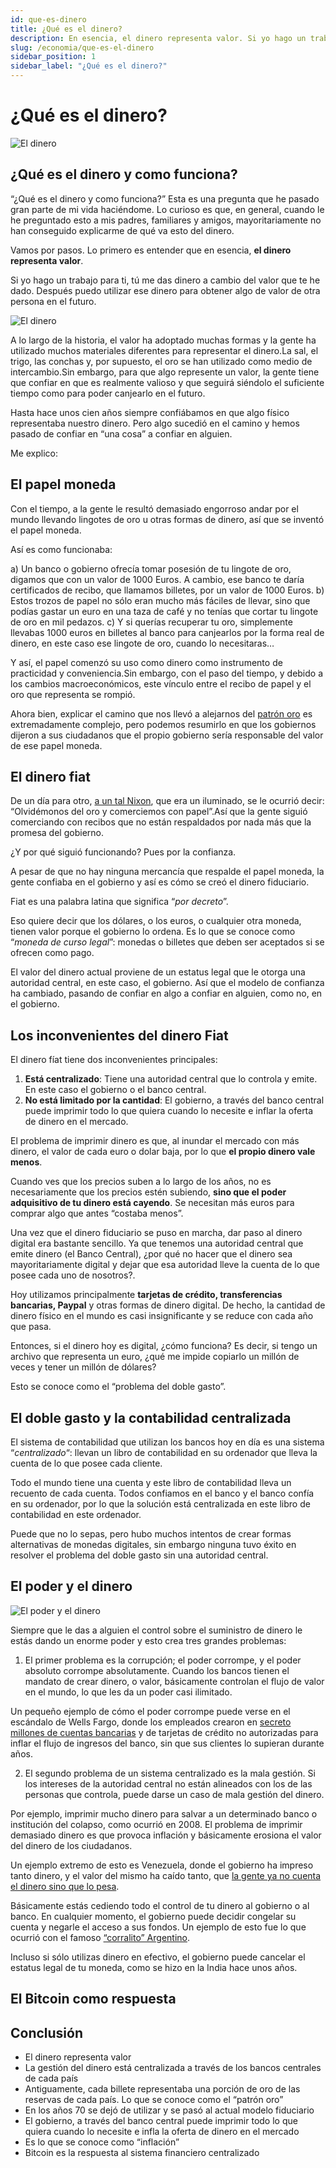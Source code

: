 ```yaml
---
id: que-es-dinero
title: ¿Qué es el dinero?
description: En esencia, el dinero representa valor. Si yo hago un trabajo para ti, tú me das dinero a cambio del valor que te he dado.
slug: /economia/que-es-el-dinero
sidebar_position: 1
sidebar_label: "¿Qué es el dinero?"
---
```


# ¿Qué es el dinero?
![El dinero](../../static/img/guias/economia/dinero-1200x671.webp)

## ¿Qué es el dinero y como funciona?

“¿Qué es el dinero y como funciona?” Esta es una pregunta que he pasado gran parte de mi vida haciéndome. Lo curioso es que, en general, cuando le he preguntado esto a mis padres, familiares y amigos, mayoritariamente no han conseguido explicarme de qué va esto del dinero.

Vamos por pasos. Lo primero es entender que en esencia, **el dinero representa valor**.

Si yo hago un trabajo para ti, tú me das dinero a cambio del valor que te he dado. Después puedo utilizar ese dinero para obtener algo de valor de otra persona en el futuro.

![El dinero](../../static/img/guias/economia/conchas.jpeg)

A lo largo de la historia, el valor ha adoptado muchas formas y la gente ha utilizado muchos materiales diferentes para representar el dinero.La sal, el trigo, las conchas y, por supuesto, el oro se han utilizado como medio de intercambio.Sin embargo, para que algo represente un valor, la gente tiene que confiar en que es realmente valioso y que seguirá siéndolo el suficiente tiempo como para poder canjearlo en el futuro.

Hasta hace unos cien años siempre confiábamos en que algo físico representaba nuestro dinero. Pero algo sucedió en el camino y hemos pasado de confiar en “una cosa” a confiar en alguien.

Me explico:

## El papel moneda

Con el tiempo, a la gente le resultó demasiado engorroso andar por el mundo llevando lingotes de oro u otras formas de dinero, así que se inventó el papel moneda.

Así es como funcionaba:

a) Un banco o gobierno ofrecía tomar posesión de tu lingote de oro, digamos que con un valor de 1000 Euros. A cambio, ese banco te daría certificados de recibo, que llamamos billetes, por un valor de 1000 Euros.
b) Estos trozos de papel no sólo eran mucho más fáciles de llevar, sino que podías gastar un euro en una taza de café y no tenías que cortar tu lingote de oro en mil pedazos.
c) Y si querías recuperar tu oro, simplemente llevabas 1000 euros en billetes al banco para canjearlos por la forma real de dinero, en este caso ese lingote de oro, cuando lo necesitaras…

Y así, el papel comenzó su uso como dinero como instrumento de practicidad y conveniencia.Sin embargo, con el paso del tiempo, y debido a los cambios macroeconómicos, este vínculo entre el recibo de papel y el oro que representa se rompió.

Ahora bien, explicar el camino que nos llevó a alejarnos del [patrón oro](https://economipedia.com/definiciones/patron-oro.html) es extremadamente complejo, pero podemos resumirlo en que los gobiernos dijeron a sus ciudadanos que el propio gobierno sería responsable del valor de ese papel moneda.

## El dinero fiat

De un día para otro, [a un tal Nixon](https://economipedia.com/actual/por-que-estados-unidos-ab), que era un iluminado, se le ocurrió decir: “Olvidémonos del oro y comerciemos con papel”.Así que la gente siguió comerciando con recibos que no están respaldados por nada más que la promesa del gobierno.

¿Y por qué siguió funcionando? Pues por la confianza.

A pesar de que no hay ninguna mercancía que respalde el papel moneda, la gente confiaba en el gobierno y así es cómo se creó el dinero fiduciario.

Fiat es una palabra latina que significa “*por decreto*”.

Eso quiere decir que los dólares, o los euros, o cualquier otra moneda, tienen valor porque el gobierno lo ordena. Es lo que se conoce como “*moneda de curso legal*”: monedas o billetes que deben ser aceptados si se ofrecen como pago.

El valor del dinero actual proviene de un estatus legal que le otorga una autoridad central, en este caso, el gobierno. Así que el modelo de confianza ha cambiado, pasando de confiar en algo a confiar en alguien, como no, en el gobierno.

## Los inconvenientes del dinero Fiat

El dinero fíat tiene dos inconvenientes principales:

1. **Está centralizado**: Tiene una autoridad central que lo controla y emite. En este caso el gobierno o el banco central.
2. **No está limitado por la cantidad**: El gobierno, a través del banco central puede imprimir todo lo que quiera cuando lo necesite e inflar la oferta de dinero en el mercado.

El problema de imprimir dinero es que, al inundar el mercado con más dinero, el valor de cada euro o dolar baja, por lo que **el propio dinero vale menos**.

Cuando ves que los precios suben a lo largo de los años, no es necesariamente que los precios estén subiendo, **sino que el poder adquisitivo de tu dinero está cayendo**. Se necesitan más euros para comprar algo que antes “costaba menos”.

Una vez que el dinero fiduciario se puso en marcha, dar paso al dinero digital era bastante sencillo. Ya que tenemos una autoridad central que emite dinero (el Banco Central), ¿por qué no hacer que el dinero sea mayoritariamente digital y dejar que esa autoridad lleve la cuenta de lo que posee cada uno de nosotros?.

Hoy utilizamos principalmente **tarjetas de crédito, transferencias bancarias, Paypal** y otras formas de dinero digital. De hecho, la cantidad de dinero físico en el mundo es casi insignificante y se reduce con cada año que pasa.

Entonces, si el dinero hoy es digital, ¿cómo funciona? Es decir, si tengo un archivo que representa un euro, ¿qué me impide copiarlo un millón de veces y tener un millón de dólares?

Esto se conoce como el “problema del doble gasto”.

## El doble gasto y la contabilidad centralizada

El sistema de contabilidad que utilizan los bancos hoy en día es una sistema “*centralizado*“: llevan un libro de contabilidad en su ordenador que lleva la cuenta de lo que posee cada cliente.

Todo el mundo tiene una cuenta y este libro de contabilidad lleva un recuento de cada cuenta. Todos confiamos en el banco y el banco confía en su ordenador, por lo que la solución está centralizada en este libro de contabilidad en este ordenador.

Puede que no lo sepas, pero hubo muchos intentos de crear formas alternativas de monedas digitales, sin embargo ninguna tuvo éxito en resolver el problema del doble gasto sin una autoridad central.

## El poder y el dinero

![El poder y el dinero](../../static/img/guias/economia/corrupcion.png)

Siempre que le das a alguien el control sobre el suministro de dinero le estás dando un enorme poder y esto crea tres grandes problemas:

1. El primer problema es la corrupción; el poder corrompe, y el poder absoluto corrompe absolutamente. Cuando los bancos tienen el mandato de crear dinero, o valor, básicamente controlan el flujo de valor en el mundo, lo que les da un poder casi ilimitado.

Un pequeño ejemplo de cómo el poder corrompe puede verse en el escándalo de Wells Fargo, donde los empleados crearon en [secreto millones de cuentas bancarias](https://www.eleconomista.es/banca-finanzas/noticias/8581085/08/17/Wells-Fargo-creo-35-millones-de-cuentas-falsas-entre-2009-y-2016.html) y de tarjetas de crédito no autorizadas para inflar el flujo de ingresos del banco, sin que sus clientes lo supieran durante años.

2. El segundo problema de un sistema centralizado es la mala gestión. Si los intereses de la autoridad central no están alineados con los de las personas que controla, puede darse un caso de mala gestión del dinero.

Por ejemplo, imprimir mucho dinero para salvar a un determinado banco o institución del colapso, como ocurrió en 2008. El problema de imprimir demasiado dinero es que provoca inflación y básicamente erosiona el valor del dinero de los ciudadanos.

Un ejemplo extremo de esto es Venezuela, donde el gobierno ha impreso tanto dinero, y el valor del mismo ha caído tanto, que [la gente ya no cuenta el dinero sino que lo pesa](https://hipertextual.com/2016/11/en-venezuela-el-dinero-vale-tan-poco-que-ya-no-se-cuenta-se-pesa%22).

Básicamente estás cediendo todo el control de tu dinero al gobierno o al banco. En cualquier momento, el gobierno puede decidir congelar su cuenta y negarle el acceso a sus fondos. Un ejemplo de esto fue lo que ocurrió con el famoso [“corralito” Argentino](https://www.eleconomista.es/economia/noticias/11507846/12/21/El-corralito-de-2001-un-salto-al-vacio-que-aun-impacta-en-Argentina.html).

Incluso si sólo utilizas dinero en efectivo, el gobierno puede cancelar el estatus legal de tu moneda, como se hizo en la India hace unos años.

## El Bitcoin como respuesta

## Conclusión

* El dinero representa valor
* La gestión del dinero está centralizada a través de los bancos centrales de cada país
* Antiguamente, cada billete representaba una porción de oro de las reservas de cada país. Lo que se conoce como el “patrón oro”
* En los años 70 se dejó de utilizar y se pasó al actual modelo fiduciario
* El gobierno, a través del banco central puede imprimir todo lo que quiera cuando lo necesite e infla la oferta de dinero en el mercado
* Es lo que se conoce como “inflación”
* Bitcoin es la respuesta al sistema financiero centralizado
